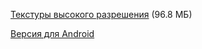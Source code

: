 [Текстуры высокого разрешения](/files/zd-dhtp-20101225.pk3) (96.8 МБ)

[Версия для Android](https://github.com/nvllsvm/GZDoom-Android/)